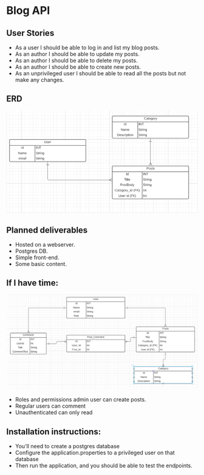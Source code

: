 # Blog API

## User Stories
* As a user I should be able to log in and list my blog posts.
* As an author I should be able to update my posts.
* As an author I should be able to delete my posts. 
* As an author I should be able to create new posts. 
* As an unprivileged user I should be able to read all the posts but not make any changes. 

## ERD
![](./README/ERD.png)


## Planned deliverables
* Hosted on a webserver.
* Postgres DB. 
* Simple front-end. 
* Some basic content.

## If I have time:
![](./README/ambitious.erd.png)
* Roles and permissions admin user can create posts. 
* Regular users can comment
* Unauthenticated can only read

## Installation instructions:
* You'll need to create a postgres database
* Configure the application.properties to a privileged user on that database
* Then run the application, and you should be able to test the endpoints.